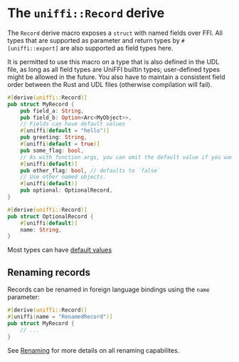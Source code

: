 # The `uniffi::Record` derive

The `Record` derive macro exposes a `struct` with named fields over FFI. All types that are
supported as parameter and return types by `#[uniffi::export]` are also supported as field types
here.

It is permitted to use this macro on a type that is also defined in the UDL file, as long as all
field types are UniFFI builtin types; user-defined types might be allowed in the future. You also
have to maintain a consistent field order between the Rust and UDL files (otherwise compilation
will fail).

```rust
#[derive(uniffi::Record)]
pub struct MyRecord {
    pub field_a: String,
    pub field_b: Option<Arc<MyObject>>,
    // Fields can have default values
    #[uniffi(default = "hello")]
    pub greeting: String,
    #[uniffi(default = true)]
    pub some_flag: bool,
    // As with function args, you can omit the default value if you want the default for the type.
    #[uniffi(default)]
    pub other_flag: bool, // defaults to `false`
    // Use other named objects.
    #[uniffi(default)]
    pub optional: OptionalRecord,
}

#[derive(uniffi::Record)]
pub struct OptionalRecord {
    #[uniffi(default)]
    name: String,
}

```

Most types can have [default values](../types/defaults.md)

## Renaming records

Records can be renamed in foreign language bindings using the `name` parameter:

```rust
#[derive(uniffi::Record)]
#[uniffi(name = "RenamedRecord")]
pub struct MyRecord {
    // ...
}
```

See [Renaming](./renaming.md) for more details on all renaming capabilites.
